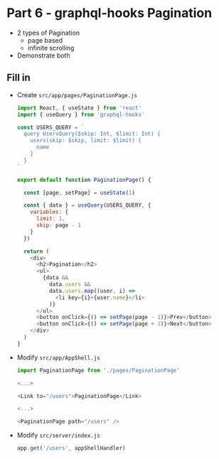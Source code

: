 # Part 6 - graphql-hooks Pagination

- 2 types of Pagination
  - page based
  - infinite scrolling
- Demonstrate both

## Fill in
- Create `src/app/pages/PaginationPage.js`
  ```js
  import React, { useState } from 'react'
  import { useQuery } from 'graphql-hooks'

  const USERS_QUERY = `
    query UsersQuery($skip: Int, $limit: Int) {
      users(skip: $skip, limit: $limit) {
        name
      }
    }
  `

  export default function PaginationPage() {

    const [page, setPage] = useState(1)

    const { data } = useQuery(USERS_QUERY, {
      variables: {
        limit: 1,
        skip: page - 1
      }
    })

    return (
      <div>
        <h2>Pagination</h2>
        <ul>
          {data &&
            data.users &&
            data.users.map((user, i) =>
              <li key={i}>{user.name}</li>
            )}
        </ul>
        <button onClick={() => setPage(page - 1)}>Prev</button>
        <button onClick={() => setPage(page + 1)}>Next</button>
      </div>
    )
  }
  ```

- Modify `src/app/AppShell.js`
  ```js
  import PaginationPage from './pages/PaginationPage'

  <...>

  <Link to="/users">PaginationPage</Link>

  <...>

  <PaginationPage path="/users" />
  ```

- Modify `src/server/index.js`
  ```js
  app.get('/users', appShellHandler)
  ```
